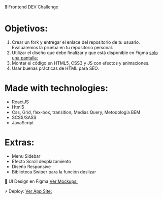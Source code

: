 &#128425; Frontend DEV Challenge


# Objetivos:
1. Crear un fork y entregar el enlace del repositorio de tu usuario. Evaluaremos la prueba en tu repositorio personal.
2. Utilizar el diseño que debe finalizar y que está disponible en Figma [solo una pantalla:](https://www.figma.com/file/FxX6dCznISsNkztnRa59Rf/Figma-Test?node-id=0%3A1)
3. Montar el código en HTML5, CSS3 y JS con efectos y animaciones.
4. Usar buenas prácticas de HTML para SEO.

# Made with technologies:
- ReactJS
- Html5
- Css, Grid, flex-box, transition, Medias Query, Metodología BEM
- SCSS/SASS
- JavaScript

# Extras:
- Menu Sidebar
- Efecto Scroll desplazamiento
- Diseño Responsive
- Biblioteca Swiper para la función deslizar


🎨  UI Design en Figma [Ver Mockups:](https://www.figma.com/file/lhMQbdjD9pLvj8LfB4WPMX/Figma-Test-Challenge?node-id=0%3A1)

⚡ Deploy: [Ver App Site:](https://delicate-lebkuchen-983e75.netlify.app/)


